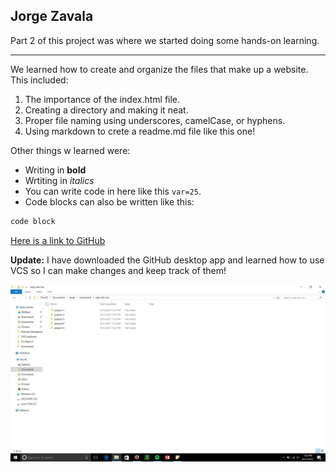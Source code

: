 ## Jorge Zavala

Part 2 of this project was where we started doing some hands-on learning.

---

We learned how to create and organize the files that make up a website. This included:

1. The importance of the index.html file.
2. Creating a directory and making it neat.
3. Proper file naming using underscores, camelCase, or hyphens.
4. Using markdown to crete a readme.md file like this one!

Other things w learned were:

- Writing in **bold**
- Wrtiting in *italics*
- You can write code in here like this `var=25`.
- Code blocks can also be written like this:
```markdown
code block
```
[Here is a link to GitHub](https://github.com/)

**Update:** I have downloaded the GitHub desktop app and learned how to use VCS so I can make changes and keep track of them!

![screenshotOfMyDirectory](./images/screenshot-1.png)
